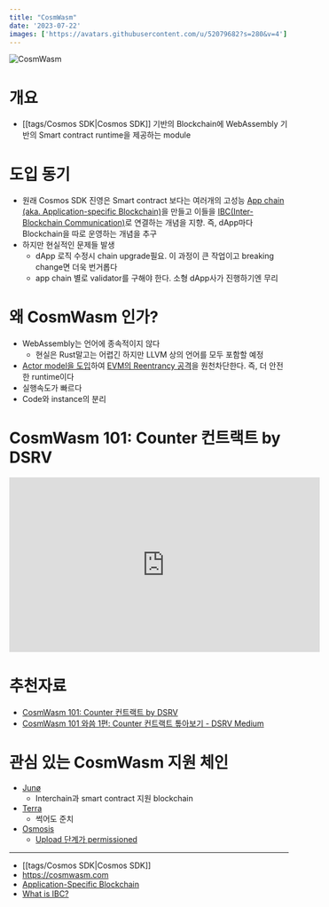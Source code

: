 ```yaml
---
title: "CosmWasm"
date: '2023-07-22'
images: ['https://avatars.githubusercontent.com/u/52079682?s=280&v=4']
---
```

![CosmWasm](https://avatars.githubusercontent.com/u/52079682?s=280&v=4)

# 개요
- [[tags/Cosmos SDK|Cosmos SDK]] 기반의 Blockchain에 WebAssembly 기반의 Smart contract runtime을 제공하는 module
# 도입 동기
- 원래 Cosmos SDK 진영은 Smart contract 보다는 여러개의 고성능 [App chain (aka. Application-specific Blockchain)](https://docs.cosmos.network/main/intro/why-app-specific)을 만들고 이들을 [IBC(Inter-Blockchain Communication)](https://tutorials.cosmos.network/academy/3-ibc/1-what-is-ibc.html)로 연결하는 개념을 지향. 즉, dApp마다 Blockchain을 따로 운영하는 개념을 추구
- 하지만 현실적인 문제들 발생
	- dApp 로직 수정시 chain upgrade필요. 이 과정이 큰 작업이고 breaking change면 더욱 번거롭다
	- app chain 별로 validator를 구해야 한다. 소형 dApp사가 진행하기엔 무리
# 왜 CosmWasm 인가?
- WebAssembly는 언어에 종속적이지 않다
	- 현실은 Rust말고는 어렵긴 하지만 LLVM 상의 언어를 모두 포함할 예정
- [Actor model을 도입](https://book.cosmwasm.com/actor-model.html)하여 [EVM의 Reentrancy 공격](https://matt-rickard.com/reentrancy-attacks)을 원천차단한다. 즉, 더 안전한 runtime이다
- 실행속도가 빠르다
- Code와 instance의 분리

# CosmWasm 101: Counter 컨트랙트 by DSRV

<iframe width="560" height="315" src="https://www.youtube.com/embed/9a08CacSjRQ?si=k6shob10ojoa6GDC" title="YouTube video player" frameborder="0" allow="accelerometer; autoplay; clipboard-write; encrypted-media; gyroscope; picture-in-picture; web-share" allowfullscreen></iframe>

# 추천자료
- [CosmWasm 101: Counter 컨트랙트 by DSRV](<https://www.youtube.com/playlist?list=PLpDsd5-6efUbb_0V0vg5R54GSRxtK0-vX>)
- [CosmWasm 101 와씀 1편: Counter 컨트랙트 톺아보기 - DSRV Medium](https://medium.com/dsrv/cosmwasm-101-%EC%99%80%EC%94%80-1%ED%8E%B8-counter-%EC%BB%A8%ED%8A%B8%EB%9E%99%ED%8A%B8-%ED%86%BA%EC%95%84%EB%B3%B4%EA%B8%B0-e82ac42569ba)

# 관심 있는 CosmWasm 지원 체인
- [Junø](https://junonetwork.io/)
	- Interchain과 smart contract 지원 blockchain
- [Terra](https://academy.terra.money/courses/cosmwasm-smart-contracts-i)
	- 썩어도 준치
- [Osmosis](https://osmosis.zone/)
	- [Upload 단계가 permissioned](https://osmosis.zone/blog/permissioning-cw-contracts)
---
- [[tags/Cosmos SDK|Cosmos SDK]]
- <https://cosmwasm.com>
- [Application-Specific Blockchain](https://docs.cosmos.network/main/intro/why-app-specific)
- [What is IBC?](https://tutorials.cosmos.network/academy/3-ibc/1-what-is-ibc.html)